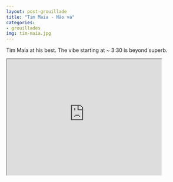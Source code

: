 ```yaml
---
layout: post-grouillade
title: "Tim Maia - Não vá"
categories:
- grouillades
img: tim-maia.jpg
---
```


Tim Maia at his best. The vibe starting at ~ 3:30 is beyond superb.

<iframe width="420" height="315" src="https://www.youtube.com/watch?v=pKfCKnRWjBU"></iframe>
